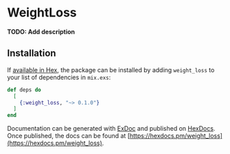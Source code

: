 # WeightLoss

**TODO: Add description**

## Installation

If [available in Hex](https://hex.pm/docs/publish), the package can be installed
by adding `weight_loss` to your list of dependencies in `mix.exs`:

```elixir
def deps do
  [
    {:weight_loss, "~> 0.1.0"}
  ]
end
```

Documentation can be generated with [ExDoc](https://github.com/elixir-lang/ex_doc)
and published on [HexDocs](https://hexdocs.pm). Once published, the docs can
be found at [https://hexdocs.pm/weight_loss](https://hexdocs.pm/weight_loss).

